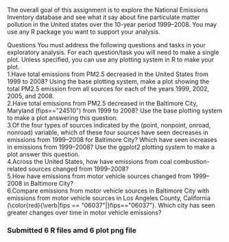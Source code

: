 The overall goal of this assignment is to explore the National Emissions Inventory database and see what it say about fine particulate matter pollution in the United states over the 10-year period 1999–2008. You may use any R package you want to support your analysis.

Questions
You must address the following questions and tasks in your exploratory analysis. For each question/task you will need to make a single plot. Unless specified, you can use any plotting system in R to make your plot.
<br/>
1.Have total emissions from PM2.5 decreased in the United States from 1999 to 2008? Using the base plotting system, make a plot showing the total PM2.5 emission from all sources for each of the years 1999, 2002, 2005, and 2008.<br/>
2.Have total emissions from PM2.5 decreased in the Baltimore City, Maryland (fips=="24510") from 1999 to 2008? Use the base plotting system to make a plot answering this question.<br/>
3.Of the four types of sources indicated by the  (point, nonpoint, onroad, nonroad) variable, which of these four sources have seen decreases in emissions from 1999–2008 for Baltimore City? Which have seen increases in emissions from 1999–2008? Use the ggplot2 plotting system to make a plot answer this question.<br/>
4.Across the United States, how have emissions from coal combustion-related sources changed from 1999–2008?<br/>
5.How have emissions from motor vehicle sources changed from 1999–2008 in Baltimore City?<br/>
6.Compare emissions from motor vehicle sources in Baltimore City with emissions from motor vehicle sources in Los Angeles County, California (\color{red}{\verb|fips == "06037"|}fips=="06037"). Which city has seen greater changes over time in motor vehicle emissions?

### Submitted 6 R files amd 6 plot png file

